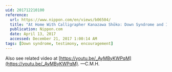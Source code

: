 ```yaml
---
uid: 201712210100
reference:
  url: https://www.nippon.com/en/views/b06504/
  title: "At Home With Calligrapher Kanazawa Shōko: Down Syndrome and Independence"
  publication: Nippon.com
  date: April 13, 2017
  accessed: December 21, 2017 1:00:14 AM
tags: [Down syndrome, testimony, encouragement]
---
```


Also see related video at [https://youtu.be/_AyMByKWPqM](https://youtu.be/_AyMByKWPqM). —C.M.H.